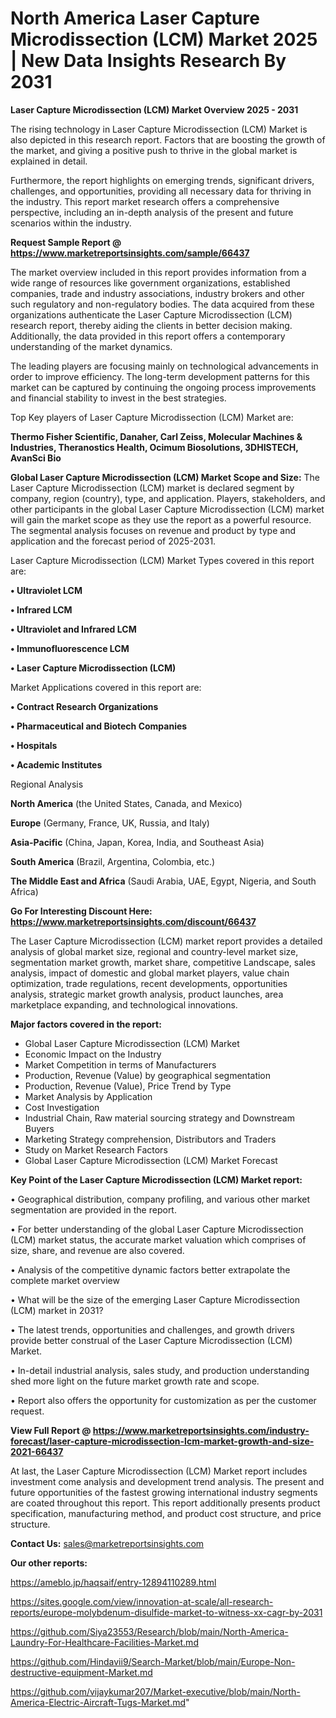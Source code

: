 # North America Laser Capture Microdissection (LCM) Market 2025 | New Data Insights Research By 2031

<Strong> Laser Capture Microdissection (LCM) Market Overview 2025 - 2031</strong>

The rising technology in Laser Capture Microdissection (LCM) Market is also depicted in this research report. Factors that are boosting the growth of the market, and giving a positive push to thrive in the global market is explained in detail.

Furthermore, the report highlights on emerging trends, significant drivers, challenges, and opportunities, providing all necessary data for thriving in the industry. This report market research offers a comprehensive perspective, including an in-depth analysis of the present and future scenarios within the industry.

<strong>Request Sample Report @ <a href=https://www.marketreportsinsights.com/sample/66437>https://www.marketreportsinsights.com/sample/66437</a></strong>

The market overview included in this report provides information from a wide range of resources like government organizations, established companies, trade and industry associations, industry brokers and other such regulatory and non-regulatory bodies. The data acquired from these organizations authenticate the Laser Capture Microdissection (LCM) research report, thereby aiding the clients in better decision making. Additionally, the data provided in this report offers a contemporary understanding of the market dynamics.

The leading players are focusing mainly on technological advancements in order to improve efficiency. The long-term development patterns for this market can be captured by continuing the ongoing process improvements and financial stability to invest in the best strategies.

Top Key players of Laser Capture Microdissection (LCM) Market are:

<strong>Thermo Fisher Scientific, Danaher, Carl Zeiss, Molecular Machines & Industries, Theranostics Health, Ocimum Biosolutions, 3DHISTECH, AvanSci Bio</strong>

<strong><b>Global Laser Capture Microdissection (LCM) Market Scope and Size:</b></strong>
The Laser Capture Microdissection (LCM) market is declared segment by company, region (country), type, and application. Players, stakeholders, and other participants in the global Laser Capture Microdissection (LCM) market will gain the market scope as they use the report as a powerful resource. The segmental analysis focuses on revenue and product by type and application and the forecast period of 2025-2031.

Laser Capture Microdissection (LCM) Market Types covered in this report are:

<strong>• Ultraviolet LCM

• Infrared LCM

• Ultraviolet and Infrared LCM

• Immunofluorescence LCM

• Laser Capture Microdissection (LCM)</strong>

Market Applications covered in this report are:

<strong>• Contract Research Organizations

• Pharmaceutical and Biotech Companies

• Hospitals

• Academic Institutes</strong> 

Regional Analysis

<strong>North America</strong> (the United States, Canada, and Mexico)

<strong>Europe</strong> (Germany, France, UK, Russia, and Italy)

<strong>Asia-Pacific</strong> (China, Japan, Korea, India, and Southeast Asia)

<strong>South America</strong> (Brazil, Argentina, Colombia, etc.)

<strong>The Middle East and Africa</strong> (Saudi Arabia, UAE, Egypt, Nigeria, and South Africa)

<strong>Go For Interesting Discount Here: <a href=https://www.marketreportsinsights.com/discount/66437>https://www.marketreportsinsights.com/discount/66437</a></strong>

The Laser Capture Microdissection (LCM) market report provides a detailed analysis of global market size, regional and country-level market size, segmentation market growth, market share, competitive Landscape, sales analysis, impact of domestic and global market players, value chain optimization, trade regulations, recent developments, opportunities analysis, strategic market growth analysis, product launches, area marketplace expanding, and technological innovations.

<strong><b>Major factors covered in the report:</b></strong>
<ul>
  <li>Global Laser Capture Microdissection (LCM) Market </li>
  <li>Economic Impact on the Industry</li>
  <li>Market Competition in terms of Manufacturers</li>
  <li>Production, Revenue (Value) by geographical segmentation</li>
  <li>Production, Revenue (Value), Price Trend by Type</li>
  <li>Market Analysis by Application</li>
  <li>Cost Investigation</li>
  <li>Industrial Chain, Raw material sourcing strategy and Downstream Buyers</li>
  <li>Marketing Strategy comprehension, Distributors and Traders</li>
  <li>Study on Market Research Factors</li>
  <li>Global Laser Capture Microdissection (LCM) Market Forecast</li>
</ul>

<strong><b>Key Point of the Laser Capture Microdissection (LCM) Market report:</b></strong>

• Geographical distribution, company profiling, and various other market segmentation are provided in the report.

• For better understanding of the global Laser Capture Microdissection (LCM) market status, the accurate market valuation which comprises of size, share, and revenue are also covered.

• Analysis of the competitive dynamic factors better extrapolate the complete market overview

• What will be the size of the emerging Laser Capture Microdissection (LCM) market in 2031?

• The latest trends, opportunities and challenges, and growth drivers provide better construal of the Laser Capture Microdissection (LCM) Market.

• In-detail industrial analysis, sales study, and production understanding shed more light on the future market growth rate and scope.

• Report also offers the opportunity for customization as per the customer request.

<strong><b>View Full Report @ <a href=https://www.marketreportsinsights.com/industry-forecast/laser-capture-microdissection-lcm-market-growth-and-size-2021-66437>https://www.marketreportsinsights.com/industry-forecast/laser-capture-microdissection-lcm-market-growth-and-size-2021-66437</a></b></strong>


At last, the Laser Capture Microdissection (LCM) Market report includes investment come analysis and development trend analysis. The present and future opportunities of the fastest growing international industry segments are coated throughout this report. This report additionally presents product specification, manufacturing method, and product cost structure, and price structure.

<strong>Contact Us:</strong>
sales@marketreportsinsights.com

<strong>Our other reports:</strong>

<a href=https://ameblo.jp/haqsaif/entry-12894110289.html>https://ameblo.jp/haqsaif/entry-12894110289.html</a>

<a href=https://sites.google.com/view/innovation-at-scale/all-research-reports/europe-molybdenum-disulfide-market-to-witness-xx-cagr-by-2031>https://sites.google.com/view/innovation-at-scale/all-research-reports/europe-molybdenum-disulfide-market-to-witness-xx-cagr-by-2031</a>

<a href=https://github.com/Siya23553/Research/blob/main/North-America-Laundry-For-Healthcare-Facilities-Market.md>https://github.com/Siya23553/Research/blob/main/North-America-Laundry-For-Healthcare-Facilities-Market.md</a>

<a href=https://github.com/Hindavii9/Search-Market/blob/main/Europe-Non-destructive-equipment-Market.md>https://github.com/Hindavii9/Search-Market/blob/main/Europe-Non-destructive-equipment-Market.md</a>

<a href=https://github.com/vijaykumar207/Market-executive/blob/main/North-America-Electric-Aircraft-Tugs-Market.md>https://github.com/vijaykumar207/Market-executive/blob/main/North-America-Electric-Aircraft-Tugs-Market.md</a>"

